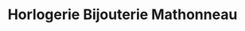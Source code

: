 ---
title: "Horlogerie Bijouterie Mathonneau"
url: /saint-calais/horlogerie-bijouterie-mathonneau/
shop: bijoux
---